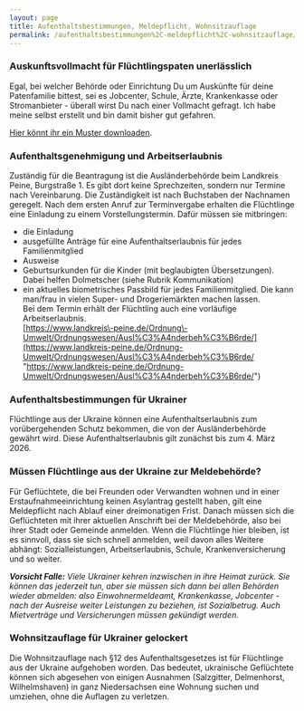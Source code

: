 ```yaml
---
layout: page
title: Aufenthaltsbestimmungen, Meldepflicht, Wohnsitzauflage
permalink: /aufenthaltsbestimmungen%2C-meldepflicht%2C-wohnsitzauflage/
---
```


### Auskunftsvollmacht für Flüchtlingspaten unerlässlich

Egal, bei welcher Behörde oder Einrichtung Du um Auskünfte für deine Patenfamilie bittest, sei es Jobcenter, Schule, Ärzte, Krankenkasse oder Stromanbieter \- überall wirst Du nach einer Vollmacht gefragt. Ich habe meine selbst erstellt und bin damit bisher gut gefahren.

[Hier könnt ihr ein Muster downloaden](/assets/copied-from-verwaltungsportal/auskunftsvollmacht_muster.odt "Auskunftsvollmacht Muster").

### Aufenthaltsgenehmigung und Arbeitserlaubnis

Zuständig für die Beantragung ist die Ausländerbehörde beim Landkreis Peine, Burgstraße 1\. Es gibt dort keine Sprechzeiten, sondern nur Termine nach Vereinbarung. Die Zuständigkeit ist nach Buchstaben der Nachnamen geregelt. Nach dem ersten Anruf zur Terminvergabe erhalten die Flüchtlinge eine Einladung zu einem Vorstellungstermin. Dafür müssen sie mitbringen:

* die Einladung
* ausgefüllte Anträge für eine Aufenthaltserlaubnis für jedes Familienmitglied
* Ausweise
* Geburtsurkunden für die Kinder (mit beglaubigten Übersetzungen). Dabei helfen Dolmetscher (siehe Rubrik Kommunikation)
* ein aktuelles biometrisches Passbild für jedes Familienmitglied. Die kann man/frau in vielen Super\- und Drogeriemärkten machen lassen.  
Bei dem Termin erhält der Flüchtling auch eine vorläufige Arbeitserlaubnis.  
[https://www.landkreis\-peine.de/Ordnung\-Umwelt/Ordnungswesen/Ausl%C3%A4nderbeh%C3%B6rde/](https://www.landkreis-peine.de/Ordnung-Umwelt/Ordnungswesen/Ausl%C3%A4nderbeh%C3%B6rde/ "https://www.landkreis-peine.de/Ordnung-Umwelt/Ordnungswesen/Ausl%C3%A4nderbeh%C3%B6rde/")

### Aufenthaltsbestimmungen für Ukrainer

Flüchtlinge aus der Ukraine können eine Aufenthaltserlaubnis zum vorübergehenden Schutz bekommen, die von der Ausländerbehörde gewährt wird. Diese Aufenthaltserlaubnis gilt zunächst bis zum 4\. März 2026\.

### Müssen Flüchtlinge aus der Ukraine zur Meldebehörde?

Für Geflüchtete, die bei Freunden oder Verwandten wohnen und in einer Erstaufnahmeeinrichtung keinen Asylantrag gestellt haben, gilt eine Meldepflicht nach Ablauf einer dreimonatigen Frist. Danach müssen sich die Geflüchteten mit ihrer aktuellen Anschrift bei der Meldebehörde, also bei ihrer Stadt oder Gemeinde anmelden. Wenn die Flüchtlinge hier bleiben, ist es sinnvoll, dass sie sich schnell anmelden, weil davon alles Weitere abhängt: Sozialleistungen, Arbeitserlaubnis, Schule, Krankenversicherung und so weiter.

***Vorsicht Falle:** Viele Ukrainer kehren inzwischen in ihre Heimat zurück. Sie können das jederzeit tun, aber sie müssen sich dann bei allen Behörden wieder abmelden: also Einwohnermeldeamt, Krankenkasse, Jobcenter \- nach der Ausreise weiter Leistungen zu beziehen, ist Sozialbetrug. Auch Mietverträge und Versicherungen müssen gekündigt werden.*

### Wohnsitzauflage für Ukrainer gelockert

Die Wohnsitzauflage nach §12 des Aufenthaltsgesetzes ist für Flüchtlinge aus der Ukraine aufgehoben worden. Das bedeutet, ukrainische Geflüchtete können sich abgesehen von einigen Ausnahmen (Salzgitter, Delmenhorst, Wilhelmshaven) in ganz Niedersachsen eine Wohnung suchen und umziehen, ohne die Auflagen zu verletzen.

